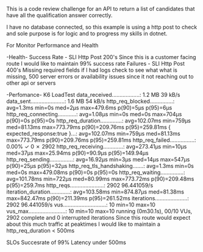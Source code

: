 This is a code review challenge for an API to return a list of candidates that have all the qualification answer correctly.

I have no database connected, so this example is using a http post to check and sole purpose is for logic and to progress my skills in dotnet.

For Monitor Performance and Health

-Health-
Success Rate - SLI Http Post 200's Since this is a customer facing route I would like to maintain 99% success rate Failures - SLI Http Post 400's Missing required fields if I had logs check to see what what is missing, 500 server errors or availability issues since it not reaching out to other api or servers

-Perfomance-
K6 LoadTest data_received..................: 1.2 MB 39 kB/s data_sent......................: 1.6 MB 54 kB/s http_req_blocked...............: avg=1.3ms min=0s med=2µs max=479.6ms p(90)=5µs p(95)=6µs
http_req_connecting............: avg=1.08µs min=0s med=0s max=704µs p(90)=0s p(95)=0s
http_req_duration..............: avg=102.07ms min=759µs med=81.13ms max=773.79ms p(90)=209.76ms p(95)=259.81ms { expected_response:true }...: avg=102.07ms min=759µs med=81.13ms max=773.79ms p(90)=209.76ms p(95)=259.81ms http_req_failed................: 0.00% ✓ 0 ✗ 2902 http_req_receiving.............: avg=273.41µs min=10µs med=37µs max=25.94ms p(90)=90.9µs p(95)=149.94µs http_req_sending...............: avg=16.92µs min=3µs med=14µs max=547µs p(90)=25µs p(95)=32µs
http_req_tls_handshaking.......: avg=1.3ms min=0s med=0s max=479.08ms p(90)=0s p(95)=0s
http_req_waiting...............: avg=101.78ms min=722µs med=80.99ms max=773.72ms p(90)=209.48ms p(95)=259.7ms http_reqs......................: 2902 96.441059/s iteration_duration.............: avg=103.58ms min=874.87µs med=81.38ms max=842.47ms p(90)=211.39ms p(95)=261.52ms iterations.....................: 2902 96.441059/s vus............................: 10 min=10 max=10 vus_max........................: 10 min=10 max=10
running (0m30.1s), 00/10 VUs, 2902 complete and 0 interrupted iterations
Since this route would expect about this much traffic at peaktimes I would like to maintain a http_req_duration < 500ms


SLOs
Succesrate of 99%
Latency under 500ms
